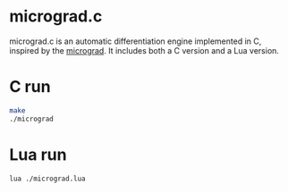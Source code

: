 # micrograd.c
micrograd.c is an automatic differentiation engine implemented in C, inspired by the [micrograd](https://github.com/karpathy/micrograd). It includes both a C version and a Lua version.
# C run
```bash
make
./micrograd
```
# Lua run
```bash
lua ./micrograd.lua
```
